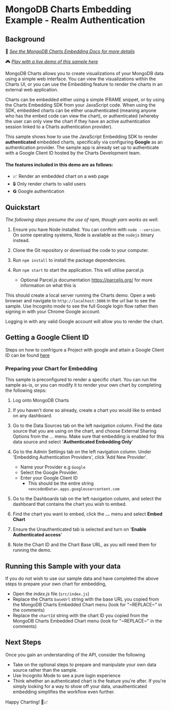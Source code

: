 # MongoDB Charts Embedding Example - Realm Authentication

## Background

📄 _[See the MongoDB Charts Embedding Docs for more details](https://docs.mongodb.com/charts/saas/embedding-charts/)_

🎮 _[Play with a live demo of this sample here](https://codesandbox.io/s/github/mongodb-js/charts-embed-sdk/tree/master/examples/authenticated-google)_

MongoDB Charts allows you to create visualizations of your MongoDB data using a simple web interface. You can view the visualizations within the Charts UI, or you can use the Embedding feature to render the charts in an external web application.

Charts can be embedded either using a simple IFRAME snippet, or by using the Charts Embedding SDK from your JavaScript code. When using the SDK, embedded charts can be either unauthenticated (meaning anyone who has the embed code can view the chart), or authenticated (whereby the user can only view the chart if they have an active authentication session linked to a Charts authentication provider).

This sample shows how to use the JavaScript Embedding SDK to render **authenticated** embedded charts, specifically via configuring **Google** as an authentication provider. The sample app is already set up to authenticate with a Google Client ID hosted by the Charts Development team.

#### The features included in this demo are as follows:

- 📈 Render an embedded chart on a web page
- 🔒 Only render charts to valid users
- 𝗚 Google authentication

## Quickstart
_The following steps presume the use of npm, though yarn works as well._

1. Ensure you have Node installed. You can confirm with `node --version`. On some operating systems, Node is available as the `nodejs` binary instead.

2. Clone the Git repository or download the code to your computer.

3. Run `npm install` to install the package dependencies.

4. Run `npm start` to start the application. This will utilise parcel.js
   - Optional Parcel.js documentation https://parceljs.org/ for more information on what this is

This should create a local server running the Charts demo. Open a web browser and navigate to `http://localhost:3000` in the url bar to see the sample. Use Incognito mode to see the full Google login flow rather then signing in with your Chrome Google account.

Logging in with any valid Google account will allow you to render the chart.

## Getting a Google Client ID

Steps on how to confrigure a Project with google and attain a Google Client ID can be found [here](https://developers.google.com/identity/sign-in/web/sign-in)

### Preparing your Chart for Embedding
This sample is preconfigured to render a specific chart. You can run the sample as-is, or you can modify it to render your own chart by completing the following steps:
1. Log onto MongoDB Charts

2. If you haven't done so already, create a chart you would like to embed on any dashboard.

3. Go to the Data Sources tab on the left navigation column. Find the data source that you are using on the chart, and choose External Sharing Options from the ... menu. Make sure that embedding is enabled for this data source and select '**Authenticated Embedding Only**'

4. Go to the Admin Settings tab on the left navigation column. Under 'Embedding Authentication Providers', click 'Add New Provider'. 

   - Name your Provider e.g `Google`
   - Select the Google Provider.
   - Enter your Google Client ID
     - This should be the entire string `<encodedData>.apps.googleusercontent.com`


5. Go to the Dashboards tab on the left navigation column, and select the dashboard that contains the chart you wish to embed. 

6. Find the chart you want to embed, click the **...** menu and select **Embed Chart**

7.  Ensure the Unauthenticated tab is selected and turn on '**Enable Authenticated access**'

8.  Note the Chart ID and the Chart Base URL, as you will need them for running the demo.


## Running this Sample with your data

If you do not wish to use our sample data and have completed the above steps to prepare your own chart for embedding,
   - Open the _index.js_ file (`src/index.js`)
   - Replace the Charts `baseUrl` string with the base URL you copied from the MongoDB Charts Embedded Chart menu (look for "\~REPLACE\~" in the comments)
   - Replace the `chartId` string with the chart ID you copied from the MongoDB Charts Embedded Chart menu (look for "\~REPLACE\~" in the comments)

## Next Steps

Once you gain an understanding of the API, consider the following

- Take on the optional steps to prepare and manipulate your own data source rather than the sample.
- Use Incognito Mode to see a pure login experience
- Think whether an authenticated chart is the feature you're after. If you're simply looking for a way to show off your data, unauthenticated embedding simplifies the workflow even further.

Happy Charting! 🚀📈
